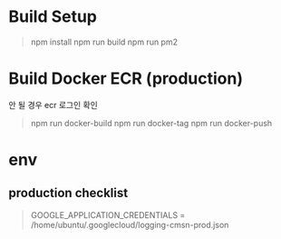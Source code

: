 # Build Setup

> npm install
> npm run build
> npm run pm2

# Build Docker ECR (production)
안 될 경우 ecr 로그인 확인

> npm run docker-build
> npm run docker-tag
> npm run docker-push


# env 
## production checklist
> GOOGLE_APPLICATION_CREDENTIALS = /home/ubuntu/.googlecloud/logging-cmsn-prod.json
